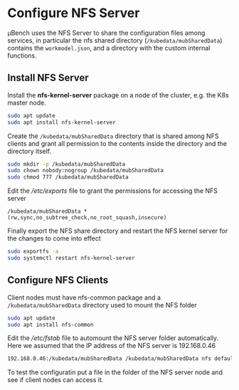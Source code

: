 # Configure NFS Server
µBench uses the NFS Server to share the configuration files among services, in particular 
the nfs shared directory (`/kubedata/mubSharedData`) contains the `workmodel.json`, and a directory with the custom
internal functions.

## Install NFS Server
Install the **nfs-kernel-server** package on a node of the cluster, e.g. the K8s master node.

```bash
sudo apt update
sudo apt install nfs-kernel-server
```

Create the `/kubedata/mubSharedData` directory that is shared among NFS clients and grant all permission to the contents inside the directory and the directory itself. 

```bash
sudo mkdir -p /kubedata/mubSharedData
sudo chown nobody:nogroup /kubedata/mubSharedData
sudo chmod 777 /kubedata/mubSharedData
```

Edit the */etc/exports* file to grant the permissions for accessing the NFS server

```shell
/kubedata/mubSharedData *(rw,sync,no_subtree_check,no_root_squash,insecure)
```

Finally export the NFS share directory and restart the NFS kernel server for the changes to come into effect

```bash
sudo exportfs -a
sudo systemctl restart nfs-kernel-server
```

## Configure NFS Clients

Client nodes must have nfs-common package and a `/kubedata/mubSharedData` directory used to mount the NFS folder   

```bash
sudo apt update
sudo apt install nfs-common
```

Edit the */etc/fstab* file to automount the NFS server folder automatically. Here we assumed that the IP address of the NFS server is 192.168.0.46

```bash
192.168.0.46:/kubedata/mubSharedData /kubedata/mubSharedData nfs defaults 0 2
```

To test the configuratin put a file in the folder of the NFS server node and see if client nodes can access it.
